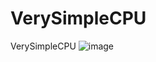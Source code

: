 # VerySimpleCPU
VerySimpleCPU
![image](https://github.com/OmerFarukTavukcuoglu/VerySimpleCPU/assets/148585869/f564431c-2f95-43f2-ad3e-3670dbe0b8f1)

